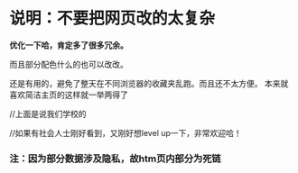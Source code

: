 <h1>说明：不要把网页改的太复杂</h1>
<p><b>优化一下哈，肯定多了很多冗余。</b>
<p>而且部分配色什么的也可以改改。</p>
还是有用的，避免了整天在不同浏览器的收藏夹乱跑。而且还不太方便。
本来就喜欢简洁主页的这样就一举两得了
<p>//上面是说我们学校的</p>
<p>//如果有社会人士刚好看到，又刚好想level up一下，非常欢迎哈！</p>
<h3>注：因为部分数据涉及隐私，故htm页内部分为死链</h3>
